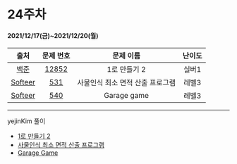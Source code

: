 # 24주차
#### 2021/12/17(금)~2021/12/20(월)

|               출처               |                   문제 번호                    |     문제 이름      | 난이도 |
| :------------------------------: | :--------------------------------------------: | :----------------: | :----: |
| [백준](https://www.acmicpc.net/) |  [12852](https://www.acmicpc.net/problem/12852)  | 1로 만들기 2 | 실버1  |
| [Softeer](https://softeer.ai) | [531](https://softeer.ai/practice/info.do?eventIdx=1&psProblemId=531) | 사물인식 최소 면적 산출 프로그램 | 레벨3  |
| [Softeer](https://softeer.ai) | [540](https://softeer.ai/practice/info.do?eventIdx=1&psProblemId=540) | Garage game | 레벨3 |

---

yejinKim 풀이
- [1로 만들기 2](https://yejinny.notion.site/1-2-9f88d80e463b45cab6d9952f296710f8)
- [사물인식 최소 면적 산출 프로그램](https://yejinny.notion.site/softeer-2-Garage-Game-12c21d1c2d854c2987b1338a0540e834)
- [Garage Game](https://yejinny.notion.site/softeer-2-Garage-Game-12c21d1c2d854c2987b1338a0540e834)
